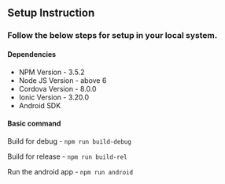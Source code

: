 ## Setup Instruction

### Follow the below steps for setup in your local system.

#### Dependencies
* NPM Version - 3.5.2
* Node JS Version - above 6
* Cordova Version - 8.0.0
* Ionic Version - 3.20.0
* Android SDK

#### Basic command
Build for debug - `npm run build-debug`

Build for release - `npm run build-rel`

Run the android app - `npm run android`
